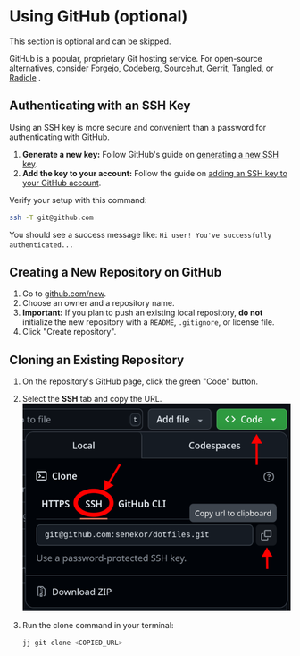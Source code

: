 # Using GitHub (optional)

This section is optional and can be skipped.

GitHub is a popular, proprietary Git hosting service. For open-source alternatives, consider [Forgejo](https://forgejo.org/), [Codeberg](https://codeberg.org/), [Sourcehut](https://sourcehut.org/), [Gerrit](https://www.gerritcodereview.com/), [Tangled](https://tangled.sh/), or [Radicle](https://radicle.xyz/) .

## Authenticating with an SSH Key

Using an SSH key is more secure and convenient than a password for authenticating with GitHub.

1.  **Generate a new key:** Follow GitHub's guide on [generating a new SSH key](https://docs.github.com/en/authentication/connecting-to-github-with-ssh/generating-a-new-ssh-key-and-adding-it-to-the-ssh-agent).
2.  **Add the key to your account:** Follow the guide on [adding an SSH key to your GitHub account](https://docs.github.com/en/authentication/connecting-to-github-with-ssh/adding-a-new-ssh-key-to-your-github-account).

Verify your setup with this command:

```sh
ssh -T git@github.com
```

You should see a success message like: `Hi user! You've successfully authenticated...`

## Creating a New Repository on GitHub

1.  Go to [github.com/new](https://github.com/new).
2.  Choose an owner and a repository name.
3.  **Important:** If you plan to push an existing local repository, **do not** initialize the new repository with a `README`, `.gitignore`, or license file.
4.  Click "Create repository".

## Cloning an Existing Repository

1.  On the repository's GitHub page, click the green "Code" button.
2.  Select the **SSH** tab and copy the URL.
    ![](./github_ssh_url.png)
3.  Run the clone command in your terminal:

    ```sh
    jj git clone <COPIED_URL>
    ```

